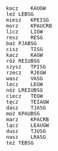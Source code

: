 <pre>
kocz	KAUGW
leż	LEBSG
miesz	KPEISG
morz	KPAUCRB
licz	LIGW
resz	RESG
baż	PJABSG
cisz	TISG
kacz	KAGW
róż	REIUBSG
szysz	TPISG
rzecz	RJEGW
wasz	VASG
lecz	LEGW
nóż	LREIUBSG
ciecz	TEGW
tęcz	TEIAGW
dasz	TJASG
moż	KPAUBSG
marz	KPACRB
lącz	LEAUGW
dusz	TJUSG
nasz	LRASG
też	TEBSG
</pre>
